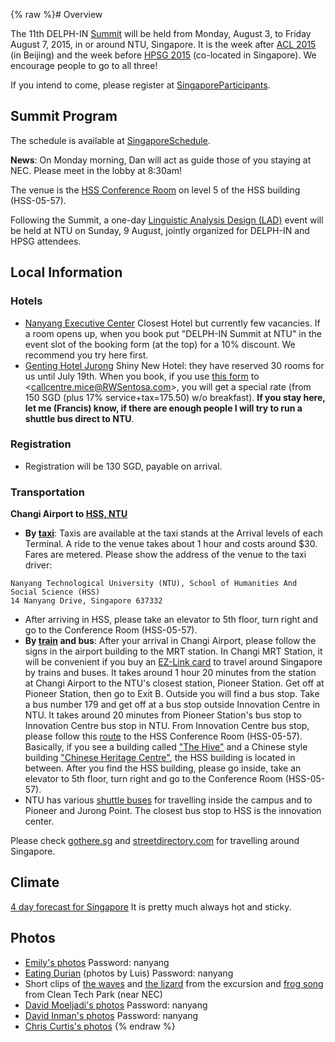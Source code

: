 {% raw %}# Overview

The 11th DELPH-IN [Summit](https://blog.inductorsoftware.com/docsproto/summits/SummitTop) will be held from Monday, August
3, to Friday August 7, 2015, in or around NTU, Singapore. It is the week
after [ACL 2015](http://acl2015.org/) (in Beijing) and the week before
[HPSG 2015](http://compling.hss.ntu.edu.sg/events/2015-hpsg/)
(co-located in Singapore). We encourage people to go to all three!

If you intend to come, please register at
[SingaporeParticipants](https://blog.inductorsoftware.com/docsproto/summits/SingaporeParticipants).

## Summit Program

The schedule is available at [SingaporeSchedule](https://blog.inductorsoftware.com/docsproto/summits/SingaporeSchedule).

**News**: On Monday morning, Dan will act as guide those of you staying
at NEC. Please meet in the lobby at 8:30am!

The venue is the [HSS Conference
Room](http://maps.ntu.edu.sg/maps#q:HSS%20conference%20room) on level 5
of the HSS building (HSS-05-57).

Following the Summit, a one-day [Linguistic Analysis Design
(LAD)](http://moin.delph-in.net/LinguisticAnalysisDesignSingapore) event
will be held at NTU on Sunday, 9 August, jointly organized for DELPH-IN
and HPSG attendees.

## Local Information

### Hotels

- [Nanyang Executive
Center](http://www.ntu.edu.sg/nec/Pages/default.aspx) Closest Hotel
but currently few vacancies. If a room opens up, when you book put
"DELPH-IN Summit at NTU" in the event slot of the booking form (at
the top) for a 10% discount. We recommend you try here first.
- [Genting Hotel
Jurong](http://www.rwsentosa.com/language/en-US/Homepage/HotelsAndSpa/GentingHotelJurong)
Shiny New Hotel: they have reserved 30 rooms for us until July 19th.
When you book, if you use [this
form](http://compling.hss.ntu.edu.sg/events/2015-hpsg/genting.docx)
to &lt;callcentre.mice@RWSentosa.com&gt;, you will get a special
rate (from 150 SGD (plus 17% service+tax=175.50) w/o breakfast).
**If you stay here, let me (Francis) know, if there are enough
people I will try to run a shuttle bus direct to NTU**.

### Registration

- Registration will be 130 SGD, payable on arrival.

### Transportation

**Changi Airport to [HSS,
NTU](http://www.hss.ntu.edu.sg/ContactUs/Pages/Home.aspx)**

- **By
[taxi](http://www.changiairport.com/en/transport/public-transport.html/#taxi)**:
Taxis are available at the taxi stands at the Arrival levels of each
Terminal. A ride to the venue takes about 1 hour and costs around
$30. Fares are metered. Please show the address of the venue to the
taxi driver:

<!-- -->


    Nanyang Technological University (NTU), School of Humanities And Social Science (HSS)
    14 Nanyang Drive, Singapore 637332

- After arriving in HSS, please take an elevator to 5th floor, turn
right and go to the Conference Room (HSS-05-57).
- **By
[train](http://www.changiairport.com/en/transport/public-transport.html/#train)
and bus**: After your arrival in Changi Airport, please follow the
signs in the airport building to the MRT station. In Changi MRT
Station, it will be convenient if you buy an [EZ-Link
card](http://home.ezlink.com.sg/) to travel around Singapore by
trains and buses. It takes around 1 hour 20 minutes from the station
at Changi Airport to the NTU's closest station, Pioneer Station. Get
off at Pioneer Station, then go to Exit B. Outside you will find a
bus stop. Take a bus number 179 and get off at a bus stop outside
Innovation Centre in NTU. It takes around 20 minutes from Pioneer
Station's bus stop to Innovation Centre bus stop in NTU. From
Innovation Centre bus stop, please follow this
[route](http://maps.ntu.edu.sg/maps#q:from%201.34232908118%2C103.683973929%20to%20HSS%20conference%20room)
to the HSS Conference Room (HSS-05-57). Basically, if you see a
building called ["The
Hive"](https://twitter.com/NTUsg/status/625506725848707074) and a
Chinese style building ["Chinese Heritage
Centre"](http://chc.ntu.edu.sg/Pages/Home.aspx), the HSS building is
located in between. After you find the HSS building, please go
inside, take an elevator to 5th floor, turn right and go to the
Conference Room (HSS-05-57).
- NTU has various [shuttle
buses](http://www.ntu.edu.sg/has/Transportation/Pages/GettingAroundNTU.aspx)
for travelling inside the campus and to Pioneer and Jurong Point.
The closest bus stop to HSS is the innovation center.

Please check [gothere.sg](http://gothere.sg/maps) and
[streetdirectory.com](http://www.streetdirectory.com/) for travelling
around Singapore.

## Climate

[4 day forecast for
Singapore](http://www.nea.gov.sg/weather-climate/forecasts/4-day-outlook)
It is pretty much always hot and sticky.

## Photos

- [Emily's photos](https://erbonzo.smugmug.com/Travel/DELPH-IN-2015/)
Password: nanyang
- [Eating
Durian](https://erbonzo.smugmug.com/Travel/DELPH-IN-2015-Durian/)
(photos by Luis) Password: nanyang
- Short clips of [the waves](https://vimeo.com/135652690) and [the
lizard](https://vimeo.com/135652691) from the excursion and [frog
song](https://vimeo.com/135931689) from Clean Tech Park (near NEC)
- [David Moeljadi's
photos](http://davidmoeljadi.smugmug.com/DELPH-IN2015/n-cqjKm2)
Password: nanyang
- [David Inman's
photos](https://davidinman.smugmug.com/Singapore-DELPHIN/) Password:
nanyang
- [Chris Curtis's
photos](https://www.flickr.com/photos/135722802@N07/albums)
<update date omitted for speed>{% endraw %}